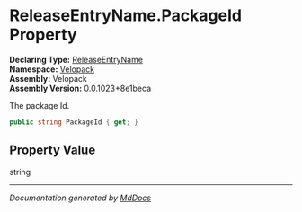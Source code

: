 ﻿<!--  
  <auto-generated>   
    The contents of this file were generated by a tool.  
    Changes to this file may be list if the file is regenerated  
  </auto-generated>   
-->

# ReleaseEntryName.PackageId Property

**Declaring Type:** [ReleaseEntryName](../index.md)  
**Namespace:** [Velopack](../../index.md)  
**Assembly:** Velopack  
**Assembly Version:** 0.0.1023+8e1beca

 The package Id. 

```csharp
public string PackageId { get; }
```

## Property Value

string

___

*Documentation generated by [MdDocs](https://github.com/ap0llo/mddocs)*
